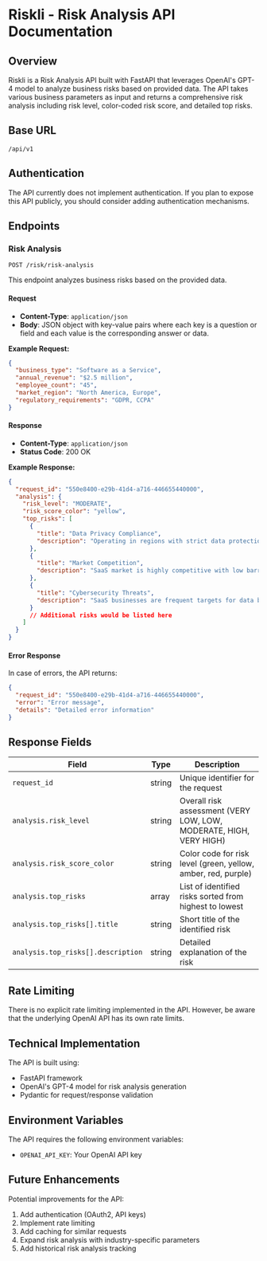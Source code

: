 # Riskli - Risk Analysis API Documentation

## Overview

Riskli is a Risk Analysis API built with FastAPI that leverages OpenAI's GPT-4 model to analyze business risks based on provided data. The API takes various business parameters as input and returns a comprehensive risk analysis including risk level, color-coded risk score, and detailed top risks.

## Base URL

```
/api/v1
```

## Authentication

The API currently does not implement authentication. If you plan to expose this API publicly, you should consider adding authentication mechanisms.

## Endpoints

### Risk Analysis

```
POST /risk/risk-analysis
```

This endpoint analyzes business risks based on the provided data.

#### Request

- **Content-Type**: `application/json`
- **Body**: JSON object with key-value pairs where each key is a question or field and each value is the corresponding answer or data.

**Example Request:**

```json
{
  "business_type": "Software as a Service",
  "annual_revenue": "$2.5 million",
  "employee_count": "45",
  "market_region": "North America, Europe",
  "regulatory_requirements": "GDPR, CCPA"
}
```

#### Response

- **Content-Type**: `application/json`
- **Status Code**: 200 OK

**Example Response:**

```json
{
  "request_id": "550e8400-e29b-41d4-a716-446655440000",
  "analysis": {
    "risk_level": "MODERATE",
    "risk_score_color": "yellow",
    "top_risks": [
      {
        "title": "Data Privacy Compliance",
        "description": "Operating in regions with strict data protection laws (GDPR, CCPA) requires robust compliance measures."
      },
      {
        "title": "Market Competition",
        "description": "SaaS market is highly competitive with low barriers to entry."
      },
      {
        "title": "Cybersecurity Threats",
        "description": "SaaS businesses are frequent targets for data breaches and cyber attacks."
      }
      // Additional risks would be listed here
    ]
  }
}
```

#### Error Response

In case of errors, the API returns:

```json
{
  "request_id": "550e8400-e29b-41d4-a716-446655440000",
  "error": "Error message",
  "details": "Detailed error information"
}
```

## Response Fields

| Field | Type | Description |
|-------|------|-------------|
| `request_id` | string | Unique identifier for the request |
| `analysis.risk_level` | string | Overall risk assessment (VERY LOW, LOW, MODERATE, HIGH, VERY HIGH) |
| `analysis.risk_score_color` | string | Color code for risk level (green, yellow, amber, red, purple) |
| `analysis.top_risks` | array | List of identified risks sorted from highest to lowest |
| `analysis.top_risks[].title` | string | Short title of the identified risk |
| `analysis.top_risks[].description` | string | Detailed explanation of the risk |

## Rate Limiting

There is no explicit rate limiting implemented in the API. However, be aware that the underlying OpenAI API has its own rate limits.

## Technical Implementation

The API is built using:
- FastAPI framework
- OpenAI's GPT-4 model for risk analysis generation
- Pydantic for request/response validation

## Environment Variables

The API requires the following environment variables:

- `OPENAI_API_KEY`: Your OpenAI API key

## Future Enhancements

Potential improvements for the API:

1. Add authentication (OAuth2, API keys)
2. Implement rate limiting
3. Add caching for similar requests
4. Expand risk analysis with industry-specific parameters
5. Add historical risk analysis tracking
